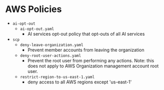 # AWS Policies

- `ai-opt-out`
    - `ai-opt-out.yaml`
        - AI services opt-out policy that opt-outs of all AI services
- `scp`
    - `deny-leave-organization.yaml`
        - Prevent member accounts from leaving the organization
    - `deny-root-user-actions.yaml`
        - Prevent the root user from performing any actions. Note: this does not apply to AWS Organization management account root user.
    - `restrict-region-to-us-east-1.yaml`
        - deny access to all AWS regions except 'us-east-1'
